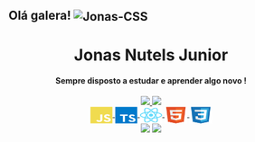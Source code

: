 ## Olá galera! <img align="center" alt="Jonas-CSS" height="30" width="40" src="https://camo.githubusercontent.com/48d099290b4cb2d7937bcd96e8497cf1845b54a810a6432c70cf944b60b40c77/68747470733a2f2f7261776769742e636f6d2f676f72616e67616a69632f72656163742d69636f6e732f6d61737465722f72656163742d69636f6e732e737667">

<h1 align="center">Jonas Nutels Junior</h1>

<h4 align="center"> 
    Sempre disposto a estudar e aprender algo novo !
 
 </h4>
 
 <!-- Card -->
<div align="center">
  <a href="https://github.com/jonasnutels">
  <img height="180em"   src="https://github-readme-stats.vercel.app/api?username=jonasnutels&show_icons=true&theme=jolly&include_all_commits=true&count_private=true"/>
  <img height="180em"   src="https://github-readme-stats.vercel.app/api/top-langs/?username=jonasnutels&&layout=compact&hide=shell&theme=dark"/>
<div  align="center"> 

   <!-- Icons -->
 <div style="display: inline_block">
  <img align="center" alt="Jonas-Js" height="30" width="40" src="https://raw.githubusercontent.com/devicons/devicon/master/icons/javascript/javascript-plain.svg">
  <img align="center" alt="Jonas-Ts" height="30" width="40" src="https://raw.githubusercontent.com/devicons/devicon/master/icons/typescript/typescript-plain.svg">
  <img align="center" alt="Jonas-React" height="30" width="40" src="https://raw.githubusercontent.com/devicons/devicon/master/icons/react/react-original.svg">
  <img align="center" alt="Jonas-HTML" height="30" width="40" src="https://raw.githubusercontent.com/devicons/devicon/master/icons/html5/html5-original.svg">
  <img align="center" alt="Jonas-CSS" height="30" width="40" src="https://raw.githubusercontent.com/devicons/devicon/master/icons/css3/css3-original.svg">
</div>
 
   <!-- Social media -->
<div> 
  <a href="https://instagram.com/jonas.nutels" target="_blank"><img src="https://img.shields.io/badge/-Instagram-%23E4405F?style=for-the-badge&logo=instagram&logoColor=white" target="_blank"></a>
  <a href="https://www.linkedin.com/in/jonas-nutels-dev" target="_blank"><img src="https://img.shields.io/badge/-LinkedIn-%230077B5?style=for-the-badge&logo=linkedin&logoColor=white" target="_blank"></a> 
</div>
 
</div>
